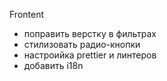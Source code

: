 Frontent
* поправить верстку в фильтрах
* стилизовать радио-кнопки
* настроийка prettier и линтеров
* добавить i18n
